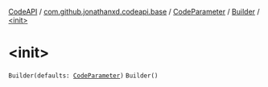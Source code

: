 [CodeAPI](../../../index.md) / [com.github.jonathanxd.codeapi.base](../../index.md) / [CodeParameter](../index.md) / [Builder](index.md) / [&lt;init&gt;](.)

# &lt;init&gt;

`Builder(defaults: `[`CodeParameter`](../index.md)`)`
`Builder()`